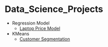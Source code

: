 # Data_Science_Projects
- Regression Model
  - [Laptop Price Model](https://github.com/lindareginato/Data_Science_Projects/tree/main/Laptop%20Project)
- KMeans
  - [Customer Segmentation](https://github.com/lindareginato/Data_Science_Projects/tree/main/Customer%20Segmentation)
